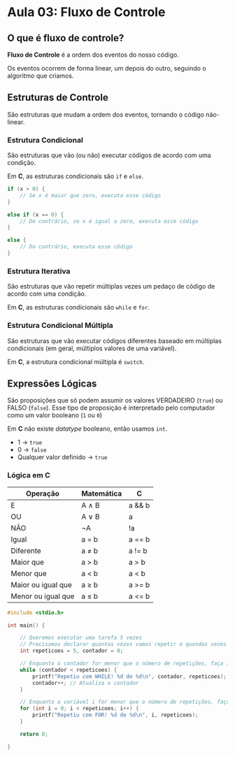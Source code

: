 # Aula 03: Fluxo de Controle

## O que é fluxo de controle?

**Fluxo de Controle** é a ordem dos eventos do nosso código.

Os eventos ocorrem de forma linear, um depois do outro, seguindo o algoritmo que criamos.

## Estruturas de Controle

São estruturas que mudam a ordem dos eventos, tornando o código não-linear.

### Estrutura Condicional

São estruturas que vão (ou não) executar códigos de acordo com uma condição.

Em **C**, as estruturas condicionais são `if` e `else`.

```c
if (x > 0) {
	// Se x é maior que zero, executa esse código
}

else if (x == 0) {
	// Do contrário, se x é igual a zero, executa esse código
}

else {
	// Do contrário, executa esse código
}
```

### Estrutura Iterativa

São estruturas que vão repetir múltiplas vezes um pedaço de código de acordo com uma condição.

Em **C**, as estruturas condicionais são `while` e `for`.

### Estrutura Condicional Múltipla

São estruturas que vão executar códigos diferentes baseado em múltiplas condicionais (em geral, múltiplos valores de uma variável).

Em **C**,  a estrutura condicional múltipla é `switch`.

## Expressões Lógicas

São proposições que só podem assumir os valores VERDADEIRO (`true`) ou FALSO (`false`). Esse tipo de proposição é interpretado pelo computador como um valor booleano (`1` ou `0`)

Em **C** não existe *datatype* booleano, então usamos `int`.

- 1 → `true`
- 0 → `false`
- Qualquer valor definido → `true`

### Lógica em C

| Operação | Matemática | C |
| --- | --- | --- |
| E | A ∧ B | a && b |
| OU | A ∨ B | a || b |
| NÃO | ¬A | !a |
| Igual | a = b | a == b |
| Diferente | a ≠ b | a != b |
| Maior que | a > b | a > b |
| Menor que | a < b | a < b |
| Maior ou igual que | a ≥ b | a >= b |
| Menor ou igual que | a ≤ b | a <= b |

```c
#include <stdio.h>

int main() {

	// Queremos executar uma tarefa 5 vezes
	// Precisamos declarar quantas vezes vamos repetir e quandas vezes já repetiram
	int repeticoes = 5, contador = 0;

	// Enquanto o contador for menor que o número de repetições, faça isso
	while (contador < repeticoes) {
		printf("Repetiu com WHILE! %d de %d\n", contador, repeticoes);
		contador++; // Atualiza o contador
	}

	// Enquanto a variável i for menor que o número de repetições, faça isso
	for (int i = 0; i < repeticoes; i++) { 
		printf("Repetiu com FOR! %d de %d\n", i, repeticoes);
	}

	return 0;

}
```